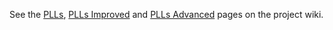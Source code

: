 
See the [PLLs](https://github.com/mystorm-org/BlackIce-II/wiki/PLLs), [PLLs Improved](https://github.com/mystorm-org/BlackIce-II/wiki/PLLs-Improved) and [PLLs Advanced](https://github.com/mystorm-org/BlackIce-II/wiki/PLLs-Advanced)
pages on the project wiki.
